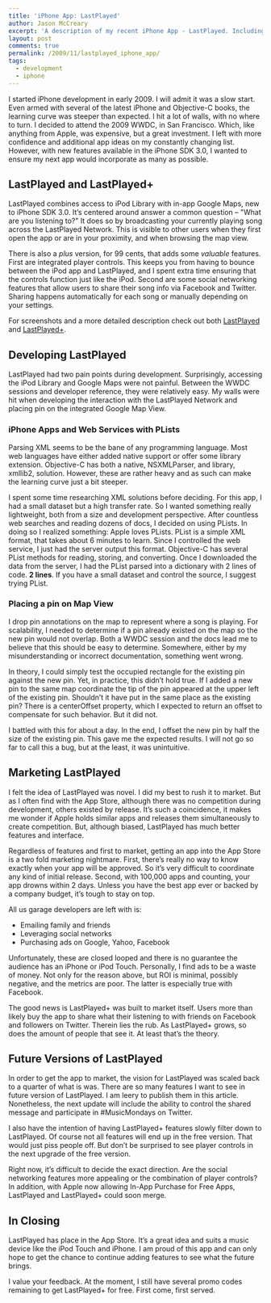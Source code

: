 ```yaml
---
title: 'iPhone App: LastPlayed'
author: Jason McCreary
excerpt: 'A description of my recent iPhone App - LastPlayed. Including development notes, marketing strategy, future direction, and an invitation for your feedback. Complete with a shameless plug for you to download the app for free.'
layout: post
comments: true
permalink: /2009/11/lastplayed_iphone_app/
tags:
  - development
  - iphone
---
```

I started iPhone development in early 2009. I will admit it was a slow start. Even armed with several of the latest iPhone and Objective-C books, the learning curve was steeper than expected. I hit a lot of walls, with no where to turn. I decided to attend the 2009 WWDC, in San Francisco. Which, like anything from Apple, was expensive, but a great investment. I left with more confidence and additional app ideas on my constantly changing list. However, with new features available in the iPhone SDK 3.0, I wanted to ensure my next app would incorporate as many as possible.

## LastPlayed and LastPlayed+

LastPlayed combines access to iPod Library with in-app Google Maps, new to iPhone SDK 3.0. It&rsquo;s centered around answer a common question – "What are you listening to?" It does so by broadcasting your currently playing song across the LastPlayed Network. This is visible to other users when they first open the app or are in your proximity, and when browsing the map view.

There is also a *plus* version, for 99 cents, that adds some *valuable* features. First are integrated player controls. This keeps you from having to bounce between the iPod app and LastPlayed, and I spent extra time ensuring that the controls function just like the iPod. Second are some social networking features that allow users to share their song info via Facebook and Twitter. Sharing happens automatically for each song or manually depending on your settings.

For screenshots and a more detailed description check out both [LastPlayed][1] and [LastPlayed+][2].

## Developing LastPlayed

LastPlayed had two pain points during development. Surprisingly, accessing the iPod Library and Google Maps were not painful. Between the WWDC sessions and developer reference, they were relatively easy. My walls were hit when developing the interaction with the LastPlayed Network and placing pin on the integrated Google Map View.

### iPhone Apps and Web Services with PLists

Parsing XML seems to be the bane of any programming language. Most web languages have either added native support or offer some library extension. Objective-C has both a native, NSXMLParser, and library, xmllib2, solution. However, these are rather heavy and as such can make the learning curve just a bit steeper.

I spent some time researching XML solutions before deciding. For this app, I had a small dataset but a high transfer rate. So I wanted something really lightweight, both from a size and development perspective. After countless web searches and reading dozens of docs, I decided on using PLists. In doing so I realized something: Apple loves PLists. PList is a simple XML format, that takes about 6 minutes to learn. Since I controlled the web service, I just had the server output this format. Objective-C has several PList methods for reading, storing, and converting. Once I downloaded the data from the server, I had the PList parsed into a dictionary with 2 lines of code. **2 lines**. If you have a small dataset and control the source, I suggest trying PList.

### Placing a pin on Map View

I drop pin annotations on the map to represent where a song is playing. For scalability, I needed to determine if a pin already existed on the map so the new pin would not overlap. Both a WWDC session and the docs lead me to believe that this should be easy to determine. Somewhere, either by my misunderstanding or incorrect documentation, something went wrong.

In theory, I could simply test the occupied rectangle for the existing pin against the new pin. Yet, in practice, this didn&rsquo;t hold true. If I added a new pin to the same map coordinate the tip of the pin appeared at the upper left of the existing pin. Shouldn&rsquo;t it have put in the same place as the existing pin? There is a centerOffset property, which I expected to return an offset to compensate for such behavior. But it did not.

I battled with this for about a day. In the end, I offset the new pin by half the size of the existing pin. This gave me the expected results. I will not go so far to call this a bug, but at the least, it was unintuitive.

## Marketing LastPlayed

I felt the idea of LastPlayed was novel. I did my best to rush it to market. But as I often find with the App Store, although there was no competition during development, others existed by release. It&rsquo;s such a coincidence, it makes me wonder if Apple holds similar apps and releases them simultaneously to create competition. But, although biased, LastPlayed has much better features and interface. 

Regardless of features and first to market, getting an app into the App Store is a two fold marketing nightmare. First, there&rsquo;s really no way to know exactly when your app will be approved. So it&rsquo;s very difficult to coordinate any kind of initial release. Second, with 100,000 apps and counting, your app drowns within 2 days. Unless you have the best app ever or backed by a company budget, it&rsquo;s tough to stay on top.

All us garage developers are left with is:

*   Emailing family and friends
*   Leveraging social networks
*   Purchasing ads on Google, Yahoo, Facebook

Unfortunately, these are closed looped and there is no guarantee the audience has an iPhone or iPod Touch. Personally, I find ads to be a waste of money. Not only for the reason above, but ROI is minimal, possibly negative, and the metrics are poor. The latter is especially true with Facebook.

The good news is LastPlayed+ was built to market itself. Users more than likely buy the app to share what their listening to with friends on Facebook and followers on Twitter. Therein lies the rub. As LastPlayed+ grows, so does the amount of people that see it. At least that&rsquo;s the theory.

## Future Versions of LastPlayed

In order to get the app to market, the vision for LastPlayed was scaled back to a quarter of what is was. There are so many features I want to see in future version of LastPlayed. I am leery to publish them in this article. Nonetheless, the next update will include the ability to control the shared message and participate in #MusicMondays on Twitter.

I also have the intention of having LastPlayed+ features slowly filter down to LastPlayed. Of course not all features will end up in the free version. That would just piss people off. But don&rsquo;t be surprised to see player controls in the next upgrade of the free version.

Right now, it&rsquo;s difficult to decide the exact direction. Are the social networking features more appealing or the combination of player controls? In addition, with Apple now allowing In-App Purchase for Free Apps, LastPlayed and LastPlayed+ could soon merge.

## In Closing

LastPlayed has place in the App Store. It&rsquo;s a great idea and suits a music device like the iPod Touch and iPhone. I am proud of this app and can only hope to get the chance to continue adding features to see what the future brings.

I value your feedback. At the moment, I still have several promo codes remaining to get LastPlayed+ for free. First come, first served.

 [1]: http://iphone.pureconcepts.net/app/lastplayed/
 [2]: http://iphone.pureconcepts.net/app/lastplayedplus/
